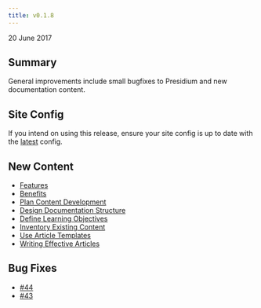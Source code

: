 ```yaml
---
title: v0.1.8
---
```


20 June 2017

## Summary

General improvements include small bugfixes to Presidium and new documentation content.

## Site Config

If you intend on using this release, ensure your site config is up to date with the [latest](https://github.com/SPANDigital/presidium-template/releases/tag/v0.1.8) config.

## New Content

- [Features]({{site.baseurl}}/overview/#features)
- [Benefits]({{site.baseurl}}/overview/#benefits)
- [Plan Content Development]({{site.baseurl}}/best-practices/#plan-content-development)
- [Design Documentation Structure]({{site.baseurl}}/best-practices/#design-documentation-structure)
- [Define Learning Objectives]({{site.baseurl}}/best-practices/#define-learning-objectives)
- [Inventory Existing Content]({{site.baseurl}}/best-practices/#inventory-existing-content)
- [Use Article Templates]({{site.baseurl}}/best-practices/#use-article-templates)
- [Writing Effective Articles]({{site.baseurl}}/best-practices/#writing-effective-articles)

## Bug Fixes

- [#44](https://github.com/SPANDigital/presidium/issues/44)
- [#43](https://github.com/SPANDigital/presidium/issues/43)
